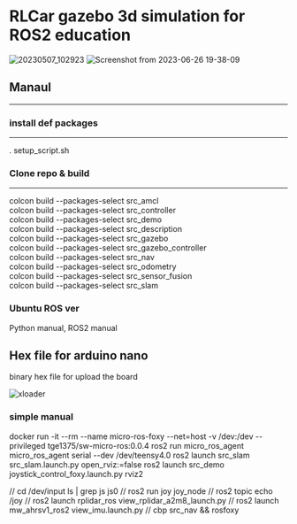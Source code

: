 # RLCar gazebo 3d simulation for ROS2 education
![20230507_102923](https://github.com/RLmodel/RLCar/assets/32663016/f811e6a3-6740-42c5-b99f-ff7326d057b0)
![Screenshot from 2023-06-26 19-38-09](https://github.com/RLmodel/RLCar/assets/32663016/11f6b22c-ea56-480b-9072-cc9c6d6f4657)
## Manaul
---------
### install def packages
------------------------
. setup_script.sh
### Clone repo & build   
--------------
colcon build --packages-select src_amcl   
colcon build --packages-select src_controller   
colcon build --packages-select src_demo   
colcon build --packages-select src_description   
colcon build --packages-select src_gazebo   
colcon build --packages-select src_gazebo_controller   
colcon build --packages-select src_nav   
colcon build --packages-select src_odometry   
colcon build --packages-select src_sensor_fusion   
colcon build --packages-select src_slam   

### Ubuntu ROS ver
Python manual, ROS2 manual
## Hex file for arduino nano
binary hex file for upload the board

![xloader](https://user-images.githubusercontent.com/32663016/227823399-03a04a84-f2a9-4a4b-a09e-c7dcb68fe870.jpg)


### simple manual
docker run -it --rm --name micro-ros-foxy --net=host -v /dev:/dev --privileged tge1375/sw-micro-ros:0.0.4
ros2 run micro_ros_agent micro_ros_agent serial --dev /dev/teensy4.0
ros2 launch src_slam src_slam.launch.py open_rviz:=false
ros2 launch src_demo joystick_control_foxy.launch.py
rviz2


//
cd /dev/input
ls | grep js
js0
//
ros2 run joy joy_node
//
ros2 topic echo /joy
//
ros2 launch rplidar_ros view_rplidar_a2m8_launch.py
//
ros2 launch mw_ahrsv1_ros2 view_imu.launch.py
//
cbp src_nav && rosfoxy
